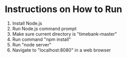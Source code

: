# Instructions on How to Run

1. Install Node.js
2. Run Node.js command prompt
3. Make sure current directory is "timebank-master"
4. Run command "npm install"
5. Run "node server"
6. Navigate to "localhost:8080" in a web browser
